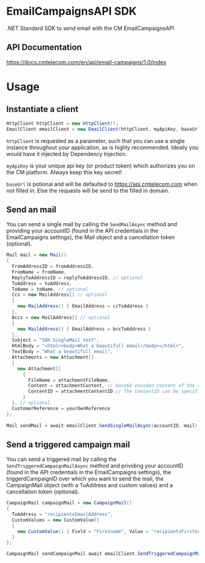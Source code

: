 # EmailCampaignsAPI SDK
.NET Standard SDK to send email with the CM EmailCampaignsAPI

## API Documentation
https://docs.cmtelecom.com/en/api/email-campaigns/1.0/index

# Usage

## Instantiate a client

```cs
HttpClient httpClient = new HttpClient();
EmailClient emailClient = new EmailClient(httpClient, myApiKey, baseUrl);
```

`httpClient` is requested as a parameter, such that you can use a single instance throughout your application, as is highly recommended.
Ideally you would have it injected by Dependency Injection.

`myApiKey` is your unique api key (or product token) which authorizes you on the CM platform. Always keep this key secret!

`baseUrl` is potional and will be defaulted to https://api.cmtelecom.com when not filled in. Else the requests will be send to the filled in domain.

## Send an mail

You can send a single mail by calling the `SendMailAsync` method and providing your accountID (found in the API credentials in the EmailCampaigns settings), the Mail object and a cancellation token (optional).

```cs
Mail mail = new Mail()
{
  FromAddressID = fromAddressID,
  FromName = fromName,
  ReplyToAddressID = replyToAddressID, // optional
  ToAddress = toAddress,
  ToName = toName, // optional
  Ccs = new MailAddress[] // optional
  { 
    new MailAddress() { EmailAddress = ccToAddress }
  },
  Bccs = new MailAddress[] // optional
  {
    new MailAddress() { EmailAddress = bccToAddress }
  },
  Subject = "SDK SingleMail test",
  HtmlBody = "<html><body>What a beautifull email</body></html>",
  TextBody = "What a beautifull email",
  Attachments = new Attachment[]
  {
    new Attachment[] 
      {
        FileName = attachmentFileName,
        Content = attachmentContent, // base64 encoded content of the attachment
        ContentID = attachmentContentID // The ContentID can be specified for images, to reference it in your image tag in your HTML. You can use "cid:yourcontentid" in the src tag of the image to display the image inline.
      }
  }, // optional
  CustomerReference = yourOwnReference
};
  
Mail sendMail = await emailClient.SendSingleMailAsync(accountID, mail);
```

## Send a triggered campaign mail

You can send a triggered mail by calling the `SendTriggeredCampaignMailAsync` method and prividing your accountID (found in the API credentials in the EmailCampaigns settings), the triggerdCampaignID over which you want to send the mail, the CampaignMail object (with a ToAddress and custom values) and a cancellation token (optional).

```cs
CampaignMail campaignMail = new CampaignMail()
{
  ToAddress = "recipientsEmailAddress",
  CustomValues = new CustomValue[]
  {
    new CustomValue() { Field = "Firstname", Value = "recipientsFirstname" }
  }
};

CampaignMail sendCampaignMail await emailClient.SendTriggeredCampaignMailAsync(accountID, triggerdCampaignID, campaignMail);
```
